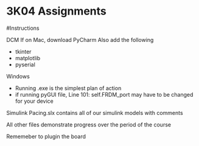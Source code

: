 # 3K04 Assignments

#Instructions 

DCM 
If on Mac, download PyCharm 
Also add the following 
- tkinter
- matplotlib
- pyserial

Windows
- Running .exe is the simplest plan of action
- if running pyGUI file, Line 101: self.FRDM_port may have to be changed for your device 

Simulink 
Pacing.slx contains all of our simulink models with comments 

All other files demonstrate progress over the period of the course

Rememeber to plugin the board
